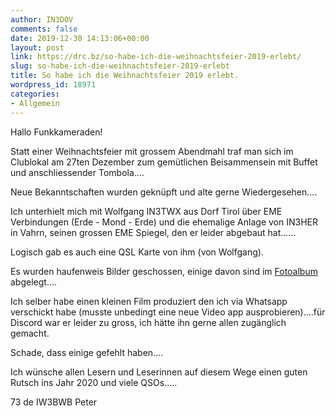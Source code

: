 ```yaml
---
author: IN3DOV
comments: false
date: 2019-12-30 14:13:06+00:00
layout: post
link: https://drc.bz/so-habe-ich-die-weihnachtsfeier-2019-erlebt/
slug: so-habe-ich-die-weihnachtsfeier-2019-erlebt
title: So habe ich die Weihnachtsfeier 2019 erlebt.
wordpress_id: 18971
categories:
- Allgemein
---
```








Hallo Funkkameraden!










Statt einer Weihnachtsfeier mit grossem Abendmahl traf man sich im Clublokal am 27ten Dezember zum gemütlichen Beisammensein mit Buffet und anschliessender Tombola....










Neue Bekanntschaften wurden geknüpft und alte gerne Wiedergesehen....










Ich unterhielt mich mit Wolfgang IN3TWX aus Dorf Tirol über EME Verbindungen (Erde - Mond - Erde) und die ehemalige Anlage von IN3HER in Vahrn, seinen grossen EME Spiegel, den er leider abgebaut hat......










Logisch gab es auch eine QSL Karte von ihm (von Wolfgang).










Es wurden haufenweis Bilder geschossen, einige davon sind im [Fotoalbum](https://drc.bz/drc-intern/fotoalbum/?occur=1&cover=0&album=8) abgelegt....




Ich selber habe einen kleinen Film produziert den ich via Whatsapp verschickt habe (musste unbedingt eine neue Video app ausprobieren)....für Discord war er leider zu gross, ich hätte ihn gerne allen zugänglich gemacht.










Schade, dass einige gefehlt haben....










Ich wünsche allen Lesern und Leserinnen auf diesem Wege einen guten Rutsch ins Jahr 2020 und viele QSOs.....




73 de IW3BWB Peter






